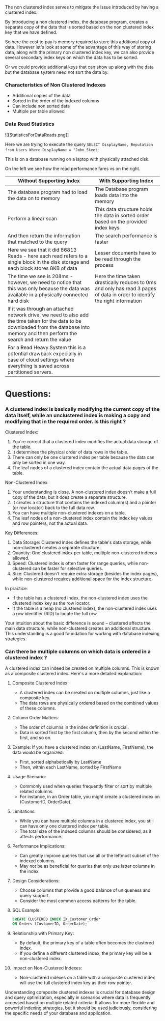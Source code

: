 The non clustered index serves to mitigate the issue introduced by having a clustered index.

By Introducing a non clustered index, the database program, creates a separate copy of the data that is sorted based on the non clustered index key that we have defined. 

So here the cost to pay is memory required to store this additional copy of data. However let's look at some of the advantage of this way of storing data, along with the primary non clustered index key, we can also provide several secondary index keys on which the data has to be sorted. 

Or we could provide additional keys that can show up along with the data but the database system need not sort the data by.

### Characteristics of Non Clustered Indexes
- Additional copies of the data
- Sorted in the order of the indexed columns
- Can include non sorted data
- Multiple per table allowed

### Data Read Statistics 

![[StatisticsForDataReads.png]]

Here we are trying to execute the query `SELECT DisplayName, Reputation from Users Where DisplayName = "John_Skeet`;

This is on a database running on a laptop with physically attached disk. 

On the left we see how the read performance fares vs on the right. 


| Without Supporting Index                                                                                                                                                                     | With Supporting Index                                                                                                       |
| -------------------------------------------------------------------------------------------------------------------------------------------------------------------------------------------- | --------------------------------------------------------------------------------------------------------------------------- |
| The database program had to load the data on to memory                                                                                                                                       | The Database program loads data into the memory                                                                             |
| Perform a linear scan                                                                                                                                                                        | This data structure holds the data in sorted order based on the provided index keys                                         |
| And then return the information that matched to the query                                                                                                                                    | The search performance is faster                                                                                            |
| Here we see that it did 86813 Reads - here each read refers to a single block in the disk storage and each block stores 8KB of data                                                          | Lesser documents have to be read through the process                                                                        |
| The time we see is 208ms - however, we need to notice that this was only because the data was available in a physically connected hard disk                                                  | Here the time taken drastically reduces to 0ms and only has read 3 pages of data in order to identify the right information |
| If it was through an attached network drive, we need to also add the time taken for the data to be downloaded from the database into memory and then perform the search and return the value |                                                                                                                             |
| For a Read Heavy System this is a potential drawback expecially in case of cloud settings where everything is saved across partitioned servers.                                              |                                                                                                                             |

# Questions:

### A clustered index is basically modifying the current copy of the data itself, while an unclustered index is making a copy and modifying that in the required order. Is this right ?

Clustered Index:
1. You're correct that a clustered index modifies the actual data storage of the table.
2. It determines the physical order of data rows in the table.
3. There can only be one clustered index per table because the data can only be sorted in one way.
4. The leaf nodes of a clustered index contain the actual data pages of the table.

Non-Clustered Index:
1. Your understanding is close. A non-clustered index doesn't make a full copy of the data, but it does create a separate structure.
2. It creates a structure that contains the indexed column(s) and a pointer (or row locator) back to the full data row.
3. You can have multiple non-clustered indexes on a table.
4. The leaf nodes of a non-clustered index contain the index key values and row pointers, not the actual data.

Key Differences:
1. Data Storage: Clustered index defines the table's data storage, while non-clustered creates a separate structure.
2. Quantity: One clustered index per table, multiple non-clustered indexes allowed.
3. Speed: Clustered index is often faster for range queries, while non-clustered can be faster for selective queries.
4. Size: Clustered doesn't require extra storage (besides the index pages), while non-clustered requires additional space for the index structure.

In practice:
- If the table has a clustered index, the non-clustered index uses the clustered index key as the row locator.
- If the table is a heap (no clustered index), the non-clustered index uses a row identifier (RID) to locate the full row.

Your intuition about the basic difference is sound – clustered affects the main data structure, while non-clustered creates an additional structure. This understanding is a good foundation for working with database indexing strategies.

### Can there be multiple columns on which data is ordered in a clustered index ?

A clustered index can indeed be created on multiple columns. This is known as a composite clustered index. Here's a more detailed explanation:

1. Composite Clustered Index:
   - A clustered index can be created on multiple columns, just like a composite key.
   - The data rows are physically ordered based on the combined values of these columns.

2. Column Order Matters:
   - The order of columns in the index definition is crucial.
   - Data is sorted first by the first column, then by the second within the first, and so on.

3. Example:
   If you have a clustered index on (LastName, FirstName), the data would be organized:
   - First, sorted alphabetically by LastName
   - Then, within each LastName, sorted by FirstName

4. Usage Scenario:
   - Commonly used when queries frequently filter or sort by multiple related columns.
   - For instance, in an Order table, you might create a clustered index on (CustomerID, OrderDate).

5. Limitations:
   - While you can have multiple columns in a clustered index, you still can have only one clustered index per table.
   - The total size of the indexed columns should be considered, as it affects performance.

6. Performance Implications:
   - Can greatly improve queries that use all or the leftmost subset of the indexed columns.
   - May not be as beneficial for queries that only use latter columns in the index.

7. Design Considerations:
   - Choose columns that provide a good balance of uniqueness and query support.
   - Consider the most common access patterns for the table.

8. SQL Example:
   ```sql
   CREATE CLUSTERED INDEX IX_Customer_Order
   ON Orders (CustomerID, OrderDate);
   ```

9. Relationship with Primary Key:
   - By default, the primary key of a table often becomes the clustered index.
   - If you define a different clustered index, the primary key will be a non-clustered index.

10. Impact on Non-Clustered Indexes:
    - Non-clustered indexes on a table with a composite clustered index will use the full clustered index key as their row pointer.

Understanding composite clustered indexes is crucial for database design and query optimization, especially in scenarios where data is frequently accessed based on multiple related criteria. It allows for more flexible and powerful indexing strategies, but it should be used judiciously, considering the specific needs of your database and application.